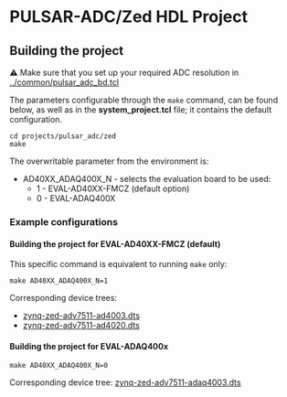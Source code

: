 # PULSAR-ADC/Zed HDL Project

## Building the project

:warning: Make sure that you set up your required ADC resolution in [../common/pulsar_adc_bd.tcl](../common/pulsar_adc_bd.tcl)

The parameters configurable through the `make` command, can be found below, as well as in the **system_project.tcl** file; it contains the default configuration.

```
cd projects/pulsar_adc/zed
make
```

The overwritable parameter from the environment is:

- AD40XX_ADAQ400X_N - selects the evaluation board to be used:
  - 1 - EVAL-AD40XX-FMCZ (default option)
  - 0 - EVAL-ADAQ400X

### Example configurations

#### Building the project for EVAL-AD40XX-FMCZ (default)

This specific command is equivalent to running `make` only:

```
make AD40XX_ADAQ400X_N=1
```

Corresponding device trees:

- [zynq-zed-adv7511-ad4003.dts](https://github.com/analogdevicesinc/linux/blob/main/arch/arm/boot/dts/xilinx/zynq-zed-adv7511-ad4003.dts)
- [zynq-zed-adv7511-ad4020.dts](https://github.com/analogdevicesinc/linux/blob/main/arch/arm/boot/dts/xilinx/zynq-zed-adv7511-ad4020.dts)

#### Building the project for EVAL-ADAQ400x

```
make AD40XX_ADAQ400X_N=0
```

Corresponding device tree: [zynq-zed-adv7511-adaq4003.dts](https://github.com/analogdevicesinc/linux/blob/main/arch/arm/boot/dts/xilinx/zynq-zed-adv7511-adaq4003.dts)
